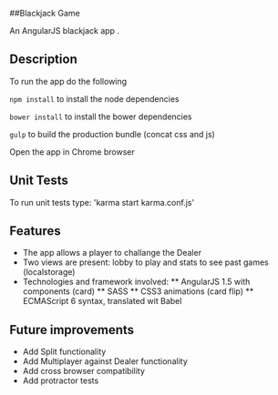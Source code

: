 ##Blackjack Game

An AngularJS blackjack app .

Description
----

To run the app do the following

`npm install` to install the node dependencies

`bower install` to install the bower dependencies

`gulp` to build the production bundle (concat css and js)

Open the app in Chrome browser

Unit Tests
----

To run unit tests type:
'karma start karma.conf.js'

Features
----
* The app allows a player to challange the Dealer
* Two views are present: lobby to play and stats to see past games (localstorage)
* Technologies and framework involved:
** AngularJS 1.5 with components (card)
** SASS
** CSS3 animations (card flip)
** ECMAScript 6 syntax, translated wit Babel


Future improvements
----
* Add Split functionality
* Add Multiplayer against Dealer functionality
* Add cross browser compatibility
* Add protractor tests

